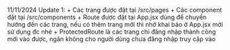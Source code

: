 11/11/2024 Update 1: 
      +  Các trang được đặt tại /src/pages
      +  Các component đặt tại /src/components
      +  Route được đặt tại App.jsx dùng để chuyển hướng đến các trang, nếu có thêm trang mới thì nhớ khai báo ở App.jsx mới sử dụng đc nhé
      +  ProtectedRoute là các trang chỉ đăng nhập thành công mới vào được, ngăn không cho người dùng chưa đăng nhập truy cập vào
